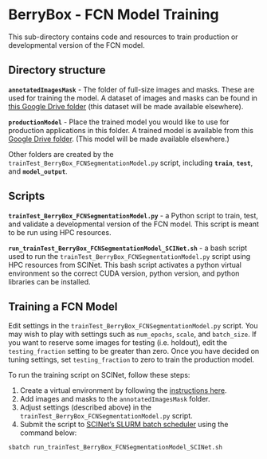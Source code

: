 
# BerryBox - FCN Model Training

<!-- badges: start -->
<!-- badges: end -->

This sub-directory contains code and resources to train production or
developmental version of the FCN model.

## Directory structure

**`annotatedImagesMask`** - The folder of full-size images and masks.
These are used for training the model. A dataset of images and masks can
be found in [this Google Drive
folder](https://drive.google.com/drive/folders/1xfPpYedOKBulpfbyqKLMZ1qbwz_-6tJI?usp=sharing)
(this dataset will be made available elsewhere).

**`productionModel`** - Place the trained model you would like to use
for production applications in this folder. A trained model is available
from this [Google Drive
folder](https://drive.google.com/drive/u/2/folders/1xyqVJf9sNX7Yb1VQeCOupQc1oG1nv92e).
(This model will be made available elsewhere.)

Other folders are created by the
`trainTest_BerryBox_FCNSegmentationModel.py` script, including
**`train`**, **`test`**, and **`model_output`**.

## Scripts

**`trainTest_BerryBox_FCNSegmentationModel.py`** - a Python script to
train, test, and validate a developmental version of the FCN model. This
script is meant to be run using HPC resources.

**`run_trainTest_BerryBox_FCNSegmentationModel_SCINet.sh`** - a bash
script used to run the `trainTest_BerryBox_FCNSegmentationModel.py`
script using HPC resources from SCINet. This bash script activates a
python virtual environment so the correct CUDA version, python version,
and python libraries can be installed.

## Training a FCN Model

Edit settings in the `trainTest_BerryBox_FCNSegmentationModel.py`
script. You may wish to play with settings such as `num_epochs`,
`scale`, and `batch_size`. If you want to reserve some images for
testing (i.e. holdout), edit the `testing_fraction` setting to be
greater than zero. Once you have decided on tuning settings, set
`testing_fraction` to zero to train the production model.

To run the training script on SCINet, follow these steps:

1.  Create a virtual environment by following the [instructions
    here](https://github.com/neyhartj/FCNWorkflow/tree/master/scinet).  
2.  Add images and masks to the `annotatedImagesMask` folder.  
3.  Adjust settings (described above) in the
    `trainTest_BerryBox_FCNSegmentationModel.py` script.  
4.  Submit the script to [SCINet’s SLURM batch
    scheduler](https://scinet.usda.gov/guide/ceres/#batch-mode) using
    the command below:

<!-- -->

    sbatch run_trainTest_BerryBox_FCNSegmentationModel_SCINet.sh
